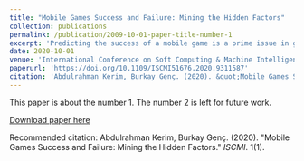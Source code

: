 ```yaml
---
title: "Mobile Games Success and Failure: Mining the Hidden Factors"
collection: publications
permalink: /publication/2009-10-01-paper-title-number-1
excerpt: 'Predicting the success of a mobile game is a prime issue in game industry. Thousands of games are being released each day. However, a few of them succeed while the majority fail. Towards the goal of investigating the potential correlation between the success of a mobile game and its specific attributes, this work was conducted. More than 17 thousands games were considered for that reason.'
date: 2020-10-01
venue: 'International Conference on Soft Computing & Machine Intelligence (ISCMI)'
paperurl: 'https://doi.org/10.1109/ISCMI51676.2020.9311587'
citation: 'Abdulrahman Kerim, Burkay Genç. (2020). &quot;Mobile Games Success and Failure: Mining the Hidden Factors.&quot; <i>ISCMI</i>. 1(1).'
---
```

This paper is about the number 1. The number 2 is left for future work.

[Download paper here](http://academicpages.github.io/files/paper1.pdf)

Recommended citation: Abdulrahman Kerim, Burkay Genç. (2020). "Mobile Games Success and Failure: Mining the Hidden Factors." <i>ISCMI</i>. 1(1).
